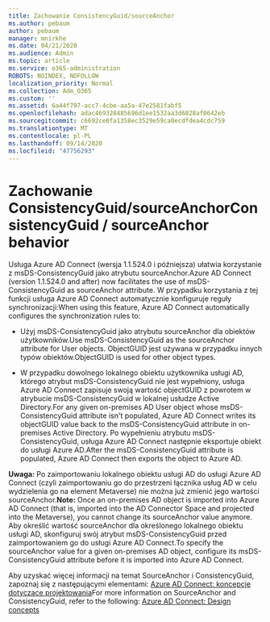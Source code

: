 ```yaml
---
title: Zachowanie ConsistencyGuid/sourceAnchor
ms.author: pebaum
author: pebaum
manager: mnirkhe
ms.date: 04/21/2020
ms.audience: Admin
ms.topic: article
ms.service: o365-administration
ROBOTS: NOINDEX, NOFOLLOW
localization_priority: Normal
ms.collection: Adm_O365
ms.custom: ''
ms.assetid: 6a44f797-acc7-4cbe-aa5a-47e2581fabf5
ms.openlocfilehash: adac469328485696d1ee1532aa3d6828af0642eb
ms.sourcegitcommit: c6692ce0fa1358ec3529e59ca0ecdfdea4cdc759
ms.translationtype: MT
ms.contentlocale: pl-PL
ms.lasthandoff: 09/14/2020
ms.locfileid: "47756293"
---
```

# <a name="consistencyguid--sourceanchor-behavior"></a><span data-ttu-id="d7687-102">Zachowanie ConsistencyGuid/sourceAnchor</span><span class="sxs-lookup"><span data-stu-id="d7687-102">ConsistencyGuid / sourceAnchor behavior</span></span>

<span data-ttu-id="d7687-103">Usługa Azure AD Connect (wersja 1.1.524.0 i późniejsza) ułatwia korzystanie z msDS-ConsistencyGuid jako atrybutu sourceAnchor.</span><span class="sxs-lookup"><span data-stu-id="d7687-103">Azure AD Connect (version 1.1.524.0 and after) now facilitates the use of msDS-ConsistencyGuid as sourceAnchor attribute.</span></span> <span data-ttu-id="d7687-104">W przypadku korzystania z tej funkcji usługa Azure AD Connect automatycznie konfiguruje reguły synchronizacji:</span><span class="sxs-lookup"><span data-stu-id="d7687-104">When using this feature, Azure AD Connect automatically configures the synchronization rules to:</span></span>
  
- <span data-ttu-id="d7687-105">Użyj msDS-ConsistencyGuid jako atrybutu sourceAnchor dla obiektów użytkowników.</span><span class="sxs-lookup"><span data-stu-id="d7687-105">Use msDS-ConsistencyGuid as the sourceAnchor attribute for User objects.</span></span> <span data-ttu-id="d7687-106">ObjectGUID jest używana w przypadku innych typów obiektów.</span><span class="sxs-lookup"><span data-stu-id="d7687-106">ObjectGUID is used for other object types.</span></span>
    
- <span data-ttu-id="d7687-107">W przypadku dowolnego lokalnego obiektu użytkownika usługi AD, którego atrybut msDS-ConsistencyGuid nie jest wypełniony, usługa Azure AD Connect zapisuje swoją wartość objectGUID z powrotem w atrybucie msDS-ConsistencyGuid w lokalnej usłudze Active Directory.</span><span class="sxs-lookup"><span data-stu-id="d7687-107">For any given on-premises AD User object whose msDS-ConsistencyGuid attribute isn't populated, Azure AD Connect writes its objectGUID value back to the msDS-ConsistencyGuid attribute in on-premises Active Directory.</span></span> <span data-ttu-id="d7687-108">Po wypełnieniu atrybutu msDS-ConsistencyGuid, usługa Azure AD Connect następnie eksportuje obiekt do usługi Azure AD.</span><span class="sxs-lookup"><span data-stu-id="d7687-108">After the msDS-ConsistencyGuid attribute is populated, Azure AD Connect then exports the object to Azure AD.</span></span>
    
 <span data-ttu-id="d7687-109">**Uwaga:** Po zaimportowaniu lokalnego obiektu usługi AD do usługi Azure AD Connect (czyli zaimportowaniu go do przestrzeni łącznika usług AD w celu wydzielenia go na element Metaverse) nie można już zmienić jego wartości sourceAnchor.</span><span class="sxs-lookup"><span data-stu-id="d7687-109">**Note:** Once an on-premises AD object is imported into Azure AD Connect (that is, imported into the AD Connector Space and projected into the Metaverse), you cannot change its sourceAnchor value anymore.</span></span> <span data-ttu-id="d7687-110">Aby określić wartość sourceAnchor dla określonego lokalnego obiektu usługi AD, skonfiguruj swój atrybut msDS-ConsistencyGuid przed zaimportowaniem go do usługi Azure AD Connect.</span><span class="sxs-lookup"><span data-stu-id="d7687-110">To specify the sourceAnchor value for a given on-premises AD object, configure its msDS-ConsistencyGuid attribute before it is imported into Azure AD Connect.</span></span> 
  
<span data-ttu-id="d7687-111">Aby uzyskać więcej informacji na temat SourceAnchor i ConsistencyGuid, zapoznaj się z następującymi elementami: [Azure AD Connect: koncepcje dotyczące projektowania](https://docs.microsoft.com/azure/active-directory/connect/active-directory-aadconnect-design-concepts)</span><span class="sxs-lookup"><span data-stu-id="d7687-111">For more information on SourceAnchor and ConsistencyGuid, refer to the following: [Azure AD Connect: Design concepts](https://docs.microsoft.com/azure/active-directory/connect/active-directory-aadconnect-design-concepts)</span></span>
  


